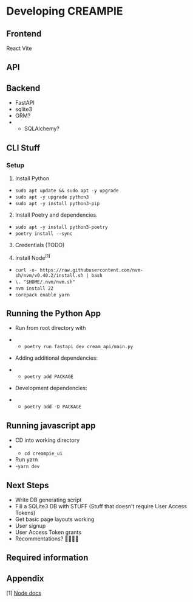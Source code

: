 # Developing CREAMPIE

## Frontend

React
Vite

## API

## Backend

- FastAPI
- sqlite3
- ORM?
- - SQLAlchemy?

## CLI Stuff

### Setup

1. Install Python

- `sudo apt update && sudo apt -y upgrade`
- `sudo apt -y upgrade python3`
- `sudo apt -y install python3-pip`

2. Install Poetry and dependencies.

- `sudo apt -y install python3-poetry`
- `poetry install --sync`

3. Credentials (TODO)

4. Install Node<sup>[1]</sup>

- `curl -o- https://raw.githubusercontent.com/nvm-sh/nvm/v0.40.2/install.sh | bash`
- `\. "$HOME/.nvm/nvm.sh"`
- `nvm install 22`
- `corepack enable yarn`

## Running the Python App

- Run from root directory with
- - `poetry run fastapi dev cream_api/main.py`

- Adding additional dependencies:
- - `poetry add PACKAGE`
- Development dependencies:
- - `poetry add -D PACKAGE`

## Running javascript app

- CD into working directory
- - `cd creampie_ui`
- Run yarn
- -`yarn dev`

## Next Steps

- Write DB generating script
- Fill a SQLite3 DB with STUFF (Stuff that doesn't require User Access Tokens)
- Get basic page layouts working
- User signup
- User Access Token grants
- Recommentations? 👀👀👀👀

## Required information

## Appendix

[1] [Node docs](https://nodejs.org/en/download)
